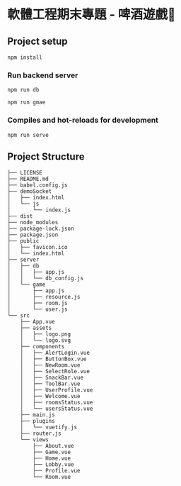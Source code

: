 # 軟體工程期末專題 - 啤酒遊戲🍺

## Project setup
`npm install`

### Run backend server
`npm run db`

`npm run gmae`
### Compiles and hot-reloads for development

`npm run serve`


## Project Structure
```
├── LICENSE
├── README.md
├── babel.config.js
├── demoSocket
│   ├── index.html
│   └── js
│       └── index.js
├── dist
├── node_modules
├── package-lock.json
├── package.json
├── public
│   ├── favicon.ico
│   └── index.html
├── server
│   ├── db
│   │   ├── app.js
│   │   └── db_config.js
│   └── game
│       ├── app.js
│       ├── resource.js
│       ├── room.js
│       └── user.js
└── src
    ├── App.vue
    ├── assets
    │   ├── logo.png
    │   └── logo.svg
    ├── components
    │   ├── AlertLogin.vue
    │   ├── ButtonBox.vue
    │   ├── NewRoom.vue
    │   ├── SelectRole.vue
    │   ├── SnackBar.vue
    │   ├── ToolBar.vue
    │   ├── UserProfile.vue
    │   ├── Welcome.vue
    │   ├── roomsStatus.vue
    │   └── usersStatus.vue
    ├── main.js
    ├── plugins
    │   └── vuetify.js
    ├── router.js
    └── views
        ├── About.vue
        ├── Game.vue
        ├── Home.vue
        ├── Lobby.vue
        ├── Profile.vue
        └── Room.vue
```
